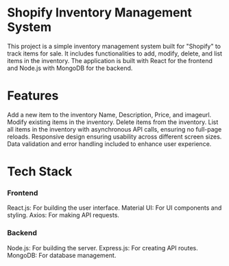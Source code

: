   #         Shopify Inventory Management System
This project is a simple inventory management system built for "Shopify" to track items for sale. It includes functionalities to add, modify, delete, and list items in the inventory. The application is built with React for the frontend and Node.js with MongoDB for the backend.

# Features
Add a new item to the inventory Name, Description, Price, and imageurl.
Modify existing items in the inventory.
Delete items from the inventory.
List all items in the inventory with asynchronous API calls, ensuring no full-page reloads.
Responsive design ensuring usability across different screen sizes.
Data validation and error handling included to enhance user experience.

 # Tech Stack
 ### Frontend
React.js: For building the user interface.
Material UI: For UI components and styling.
Axios: For making API requests.
 ### Backend
Node.js: For building the server.
Express.js: For creating API routes.
MongoDB: For database management.
